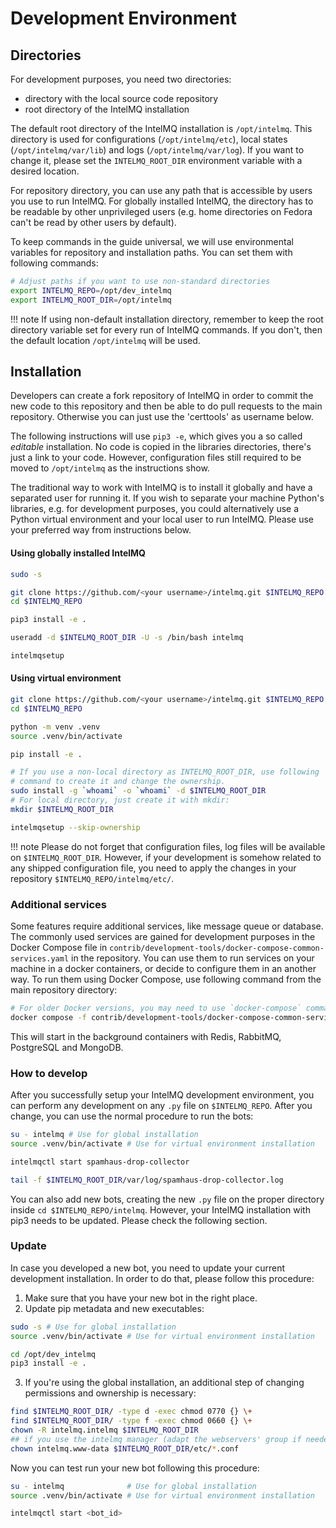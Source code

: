 <!-- comment
   SPDX-FileCopyrightText: 2015-2023 Sebastian Wagner, Filip Pokorný
   SPDX-License-Identifier: AGPL-3.0-or-later
-->


# Development Environment

## Directories

For development purposes, you need two directories:

* directory with the local source code repository
* root directory of the IntelMQ installation

The default root directory of the IntelMQ installation is `/opt/intelmq`. This
directory is used for configurations (`/opt/intelmq/etc`),
local states (`/opt/intelmq/var/lib`) and logs
(`/opt/intelmq/var/log`). If you want to change it, please
set the `INTELMQ_ROOT_DIR` environment variable with a
desired location.

For repository directory, you can use any path that is accessible by
users you use to run IntelMQ. For globally installed IntelMQ, the
directory has to be readable by other unprivileged users (e.g. home
directories on Fedora can't be read by other users by default).

To keep commands in the guide universal, we will use environmental
variables for repository and installation paths. You can set them with
following commands:

```bash
# Adjust paths if you want to use non-standard directories
export INTELMQ_REPO=/opt/dev_intelmq
export INTELMQ_ROOT_DIR=/opt/intelmq
```

!!! note
    If using non-default installation directory, remember to keep the root directory variable set for every run of IntelMQ commands. If you don't, then the default location `/opt/intelmq` will be used.

## Installation

Developers can create a fork repository of IntelMQ in order to commit the new code to this repository and then be able
to do pull requests to the main repository. Otherwise you can just use the 'certtools' as username below.

The following instructions will use `pip3 -e`, which gives you a so called *editable* installation. No code is copied in
the libraries directories, there's just a link to your code. However, configuration files still required to be moved to
`/opt/intelmq` as the instructions show.

The traditional way to work with IntelMQ is to install it globally and have a separated user for running it. If you wish
to separate your machine Python's libraries, e.g. for development purposes, you could alternatively use a Python
virtual environment and your local user to run IntelMQ. Please use your preferred way from instructions below.

#### Using globally installed IntelMQ

```bash
sudo -s

git clone https://github.com/<your username>/intelmq.git $INTELMQ_REPO
cd $INTELMQ_REPO

pip3 install -e .

useradd -d $INTELMQ_ROOT_DIR -U -s /bin/bash intelmq

intelmqsetup
```

#### Using virtual environment

```bash
git clone https://github.com/<your username>/intelmq.git $INTELMQ_REPO
cd $INTELMQ_REPO

python -m venv .venv
source .venv/bin/activate

pip install -e .

# If you use a non-local directory as INTELMQ_ROOT_DIR, use following
# command to create it and change the ownership.
sudo install -g `whoami` -o `whoami` -d $INTELMQ_ROOT_DIR
# For local directory, just create it with mkdir:
mkdir $INTELMQ_ROOT_DIR

intelmqsetup --skip-ownership
```

!!! note
    Please do not forget that configuration files, log files will be available on `$INTELMQ_ROOT_DIR`. However, if your development is somehow related to any shipped configuration file, you need to apply the changes in your repository `$INTELMQ_REPO/intelmq/etc/`.

### Additional services

Some features require additional services, like message queue or database. The commonly used services are gained for development purposes in the Docker Compose file in `contrib/development-tools/docker-compose-common-services.yaml` in the repository. You can use them to run services on your machine in a docker containers, or decide to configure them in an another way. To run them using Docker Compose, use following command from the main repository directory:

```bash
# For older Docker versions, you may need to use `docker-compose` command
docker compose -f contrib/development-tools/docker-compose-common-services.yaml up -d
```

This will start in the background containers with Redis, RabbitMQ, PostgreSQL and MongoDB.

### How to develop

After you successfully setup your IntelMQ development environment, you can perform any development on any `.py` file on `$INTELMQ_REPO`. After you change, you can use the normal procedure to run the bots:

```bash
su - intelmq # Use for global installation
source .venv/bin/activate # Use for virtual environment installation

intelmqctl start spamhaus-drop-collector

tail -f $INTELMQ_ROOT_DIR/var/log/spamhaus-drop-collector.log
```

You can also add new bots, creating the new `.py` file on the proper directory inside `cd $INTELMQ_REPO/intelmq`.
However, your IntelMQ installation with pip3 needs to be updated. Please check the following section.

### Update

In case you developed a new bot, you need to update your current development installation. In order to do that, please follow this procedure:

1. Make sure that you have your new bot in the right place.
2. Update pip metadata and new executables:
```bash
sudo -s # Use for global installation
source .venv/bin/activate # Use for virtual environment installation

cd /opt/dev_intelmq
pip3 install -e .
```

3. If you're using the global installation, an additional step of changing permissions and ownership is necessary:
```bash
find $INTELMQ_ROOT_DIR/ -type d -exec chmod 0770 {} \+
find $INTELMQ_ROOT_DIR/ -type f -exec chmod 0660 {} \+
chown -R intelmq.intelmq $INTELMQ_ROOT_DIR
## if you use the intelmq manager (adapt the webservers' group if needed):
chown intelmq.www-data $INTELMQ_ROOT_DIR/etc/*.conf
```

Now you can test run your new bot following this procedure:

```bash
su - intelmq              # Use for global installation
source .venv/bin/activate # Use for virtual environment installation

intelmqctl start <bot_id>
```

